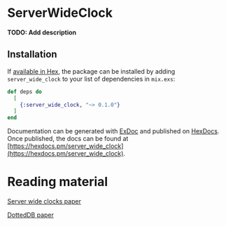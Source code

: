# ServerWideClock

**TODO: Add description**

## Installation

If [available in Hex](https://hex.pm/docs/publish), the package can be installed
by adding `server_wide_clock` to your list of dependencies in `mix.exs`:

```elixir
def deps do
  [
    {:server_wide_clock, "~> 0.1.0"}
  ]
end
```

Documentation can be generated with [ExDoc](https://github.com/elixir-lang/ex_doc)
and published on [HexDocs](https://hexdocs.pm). Once published, the docs can
be found at [https://hexdocs.pm/server_wide_clock](https://hexdocs.pm/server_wide_clock).


# Reading material
[Server wide clocks paper](http://haslab.uminho.pt/tome/files/global_logical_clocks.pdf)

[DottedDB paper](http://haslab.uminho.pt/tome/files/dotteddb_srds.pdf)
